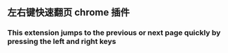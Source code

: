 ## 左右键快速翻页 chrome 插件

### This extension jumps to the previous or next page quickly by pressing the left and right keys
